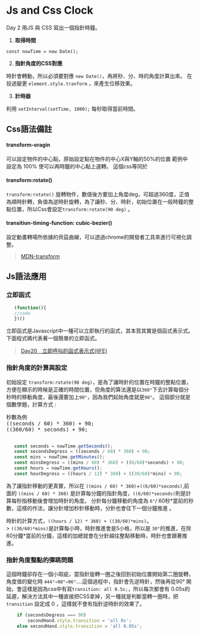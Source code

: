 # Js and Css Clock

Day 2 用JS 與 CSS 寫出一個指針時鐘。

1. **取得時間**

`const nowTime = new Date();`

2. **指針角度的CSS對應**

時針會轉動，所以必須要對應 `new Date()`，再將秒、分、時的角度計算出來。
在投過變更 `element.style.tranform` ，來產生位移效果。

3. **計時器**

利用 `setInterval(setTime, 1000);` 每秒取得當前時間。


## Css語法備註 

#### transform-oragin
可以設定物件的中心點，原始設定點在物件的中心X與Y軸的50%的位置
範例中 設定為 100% 使可以再時鐘的中心點上選轉。
這個css等同於



#### transform:rotate()
`transform:rotate()` 旋轉物件，數值後方要加上角度deg，可超過360度，正值為順時針轉，負值為逆時針旋轉，為了讓秒、分、時針，初始位置在一般時鐘的整點位置，所以Css會設定`transform:rotate(90 deg)` 。

#### transition-timing-function: cubic-bezier()

設定動畫轉場所依據的貝茲曲線，可以透過chrome的開發者工具來進行可視化調整。

> [MDN-transform](https://developer.mozilla.org/en-US/docs/Web/CSS/transform?v=control)


## Js語法應用

### 立即函式

 ```javascript
    (function(){
    //code
    })()
```
立即函式是Javascript中一種可以立即執行的函式，其本質其實是個函式表示式。下面程式碼代表著一個簡單的立即函式。
> [Day20　立即呼叫的函式表示式(IIFE)](https://ithelp.ithome.com.tw/articles/10193313)

### 指針角度的計算與設定 

初始設定 `transform:rotate(90 deg)`，是為了讓時針的位置在時鐘的整點位置，方便在顯示的時候是正確的時間位置，但角度的算法還是以`360°`下去計算每個分秒時的移動角度，最後還要加上`90°`，因為我們起始角度就是`90°`。
這個部分就是個數學題，計算方式 :
<pre>
秒數為例
((seconds / 60) * 360) + 90;
((360/60) * seconds) + 90;

</pre>

 ```javascript
    const seconds = nowTime.getSeconds();
    const secondsDegress = ((seconds / 60) * 360) + 90;
    const mins = nowTime.getMinutes();
    const minsDegress = ((mins / 60) * 360) + ((6/60)*seconds) + 90;
    const hours = nowTime.getHours();
    const hourDegress = ((hours / 12) * 360) + ((30/60)*mins) + 90;
```
為了讓指針移動的更真實，所以在 `((mins / 60) * 360)`+`((6/60)*seconds)`,前面的 `((mins / 60) * 360)` 是計算每分鐘的指針角度，`((6/60)*seconds)`則是計算每秒指移動後會增加時針的角度。
分針每分鐘移動的角度為 `6°`/ 60秒*當前的秒數，這樣的作法，讓分針增加秒針移動時，分針也會往下一個分鐘推進 。<br>

時針的計算方式，`((hours / 12) * 360) + ((30/60)*mins)`。<br>>
`((30/60)*mins)`是計算每小時，時針推進會是5小格，所以是 `30°`的推進，在除60分鐘*當前的分鐘，這樣的加總就會在分針越往整點移動時，時針也會跟著推進。


### 指針角度整點的彈跳問題 
 這個時鐘卻存在一個小瑕疵，當指針旋轉一圈之後回到初始位置開始第二圈旋轉，角度值的變化時 `444°→90°→96°`....這個過程中，指針會先逆時針，然後再從90° 開始，會這樣是因為css中有寫`transition: all 0.5s;`，所以每次都會有 0.05s的延遲，解決方法其中一種直接把CSS拿掉，另一種就是判斷當轉一圈時，把`transition` 設定成 0 ，這樣就不會有指針逆時針的效果了。


```javascript
    if (secondsDegress === 90)
        secondHand.style.transition = 'all 0s';
    else secondHand.style.transition = 'all 0.05s';

```









